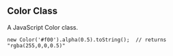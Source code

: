 Color Class
-----------

A JavaScript Color class.

```
new Color('#f00').alpha(0.5).toString();  // returns "rgba(255,0,0,0.5)"
```